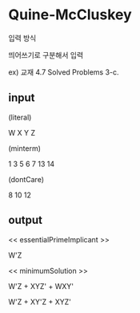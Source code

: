 # Quine-McCluskey
입력 방식

띄어쓰기로 구분해서 입력

ex) 교재 4.7 Solved Problems 3-c.

## input

(literal)

W X Y Z

(minterm)

1 3 5 6 7 13 14

(dontCare)

8 10 12

## output

<< essentialPrimeImplicant >>

W'Z

<< minimumSolution >>

W'Z + XYZ' + WXY'

W'Z + XY'Z + XYZ'
